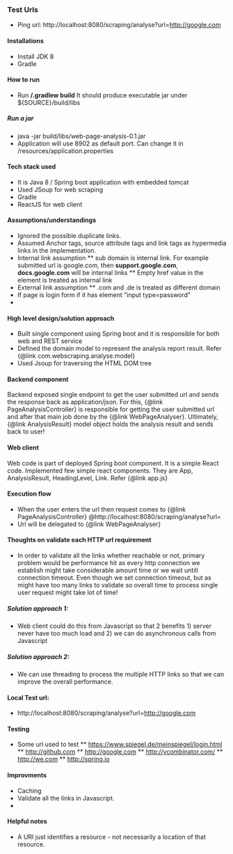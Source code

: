 
### Test Urls
* Ping url: http://localhost:8080/scraping/analyse?url=http://google.com

#### Installations
* Install JDK 8
* Gradle

#### How to run
* Run **/.gradlew build** It should produce executable jar under ${SOURCE}/build/libs

##### Run a jar
* java -jar build/libs/web-page-analysis-0.1.jar 
* Application will use 8902 as default port. Can change it in /resources/application.properties

#### Tech stack used 
* It is Java 8 / Spring boot application with embedded tomcat
* Used JSoup for web scraping
* Gradle
* ReactJS for web client

#### Assumptions/understandings
* Ignored the possible duplicate links.
* Assumed Anchor tags, source attribute tags and link tags as hypermedia links in the implementation.
* Internal link assumption
** sub domain is internal link. For example submitted url is google.com, then **support.google.com**, **docs.google.com** will be internal links
** Empty href value in the <a> element is treated as internal link
* External link assumption
** .com and .de is treated as different domain
* If page is login form if it has element "input type=password"
* 

#### High level design/solution approach
* Built single component using Spring boot and it is responsible for both web and REST service
* Defined the domain model to represent the analysis report result. Refer {@link com.webscraping.analyse.model}
* Used Jsoup for traversing the HTML DOM tree

#### Backend component
Backend exposed single endpoint to get the user submitted url and sends the response back as application/json. 
For this, {@link PageAnalysisController} is responsible for getting the user submitted url and after that main job done by the {@link WebPageAnalyser}.
Ultimately, {@link AnalysisResult} model object holds the analysis result and sends back to user!

#### Web client
Web code is part of deployed Spring boot component. It is a simple React code.
Implemented few simple react components. They are App, AnalysisResult, HeadingLevel, Link. Refer {@link app.js}

#### Execution flow
* When the user enters the url then request comes to {@link PageAnalysisController} @http://localhost:8080/scraping/analyse?url=
* Url will be delegated to {@link WebPageAnalyser}

#### Thoughts on validate each HTTP url requirement
* In order to validate all the links whether reachable or not, 
primary problem would be performance hit as every http connection we establish might take considerable amount time or we wait untill connection timeout.
Even though we set connection timeout, but as might have too many links to validate so overall time to process single user request might take lot of time!
##### Solution approach 1:
* Web client could do this from Javascript so that 2 benefits 1) server never have too much load and 2) we can do asynchronous calls from Javascript
##### Solution approach 2:
* We can use threading to process the multiple HTTP links so that we can improve the overall performance. 

#### Local Test url:
* http://localhost:8080/scraping/analyse?url=http://google.com

#### Testing
* Some url used to test 
** https://www.spiegel.de/meinspiegel/login.html
** http://github.com
** http://google.com
** http://ycombinator.com/
** http://we.com
** http://spring.io

#### Improvments
* Caching
* Validate all the links in Javascript.
* 

#### Helpful notes
* A URI just identifies a resource - not necessarily a location of that resource.